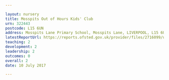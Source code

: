 ```yaml
---

layout: nursery
title: Mosspits Out of Hours Kids' Club
urn: 322443
postcode: L15 6UN
address: Mosspits Lane Primary School, Mosspits Lane, LIVERPOOL, L15 6UN
latestReportUrl: https://reports.ofsted.gov.uk/provider/files/2716099/urn/322443.pdf
teaching: 2
development: 2
leadership: 2
outcomes: 0
overall: 2
date: 10 July 2017

---
```

